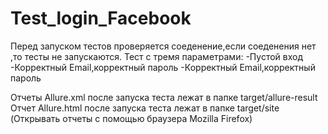 # Test_login_Facebook
Перед запуском тестов проверяется соеденение,если соеденения нет ,то тесты не запускаются.
Тест с тремя параметрами:
-Пустой вход
-Корректный Email,корректный пароль
-Корректный Email,корректный пароль

Отчеты Allure.xml после запуска теста лежат в папке target/allure-result
Отчет Allure.html после запуска теста лежат в папке target/site (Открывать отчеты с помощью браузера Mozilla Firefox)

